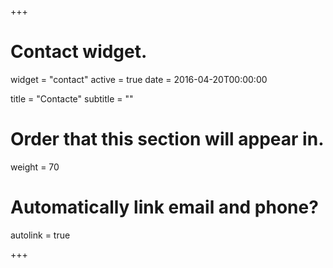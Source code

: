 +++
# Contact widget.
widget = "contact"
active = true
date = 2016-04-20T00:00:00

title = "Contacte"
subtitle = ""

# Order that this section will appear in.
weight = 70

# Automatically link email and phone?
autolink = true

+++

